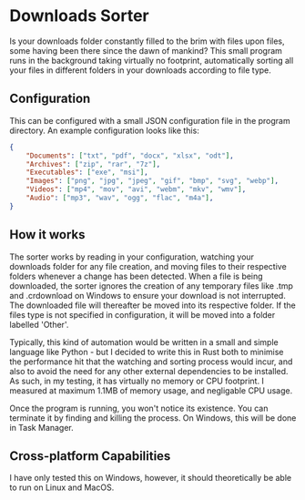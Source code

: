 # Downloads Sorter

Is your downloads folder constantly filled to the brim with files upon files, some having been there since the dawn of mankind?
This small program runs in the background taking virtually no footprint, automatically sorting all your files in different folders
in your downloads according to file type.

## Configuration

This can be configured with a small JSON configuration file in the program directory. 
An example configuration looks like this:
```json
{
	"Documents": ["txt", "pdf", "docx", "xlsx", "odt"],
	"Archives": ["zip", "rar", "7z"],
	"Executables": ["exe", "msi"],
	"Images": ["png", "jpg", "jpeg", "gif", "bmp", "svg", "webp"],
	"Videos": ["mp4", "mov", "avi", "webm", "mkv", "wmv"],
	"Audio": ["mp3", "wav", "ogg", "flac", "m4a"],
}
```

## How it works

The sorter works by reading in your configuration, watching your downloads folder for any file creation, 
and moving files to their respective folders whenever a change has been detected. When a file is being downloaded,
the sorter ignores the creation of any temporary files like .tmp and .crdownload on Windows to ensure your download 
is not interrupted. The downloaded file will thereafter be moved into its respective folder. If the files type is 
not specified in configuration, it will be moved into a folder labelled 'Other'.

Typically, this kind of automation would be written in a small and simple language like Python - but I 
decided to write this in Rust both to minimise the performance hit that the watching and sorting process would incur,
and also to avoid the need for any other external dependencies to be installed. As such, in my testing, it has 
virtually no memory or CPU footprint. I measured at maximum 1.1MB of memory usage, and negligable CPU usage.

Once the program is running, you won't notice its existence. You can terminate it by finding and killing the process.
On Windows, this will be done in Task Manager.

## Cross-platform Capabilities

I have only tested this on Windows, however, it should theoretically be able to run on Linux and MacOS.

